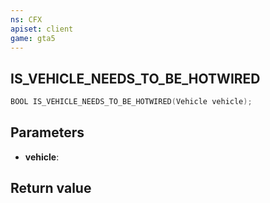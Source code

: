 ```yaml
---
ns: CFX
apiset: client
game: gta5
---
```

## IS_VEHICLE_NEEDS_TO_BE_HOTWIRED

```c
BOOL IS_VEHICLE_NEEDS_TO_BE_HOTWIRED(Vehicle vehicle);
```


## Parameters
* **vehicle**: 

## Return value
